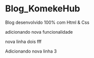 # Blog_KomekeHub
 Blog desenvolvido 100% com Html & Css

 adicionando nova funcionalidade

 nova linha dois
 fff

 Adicionando nova linha 3